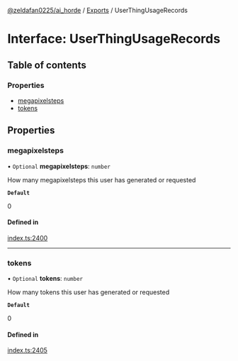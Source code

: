 [@zeldafan0225/ai_horde](../README.md) / [Exports](../modules.md) / UserThingUsageRecords

# Interface: UserThingUsageRecords

## Table of contents

### Properties

- [megapixelsteps](UserThingUsageRecords.md#megapixelsteps)
- [tokens](UserThingUsageRecords.md#tokens)

## Properties

### megapixelsteps

• `Optional` **megapixelsteps**: `number`

How many megapixelsteps this user has generated or requested

**`Default`**

0

#### Defined in

[index.ts:2400](https://github.com/ZeldaFan0225/ai_horde/blob/f6fd59f/index.ts#L2400)

___

### tokens

• `Optional` **tokens**: `number`

How many tokens this user has generated or requested

**`Default`**

0

#### Defined in

[index.ts:2405](https://github.com/ZeldaFan0225/ai_horde/blob/f6fd59f/index.ts#L2405)
